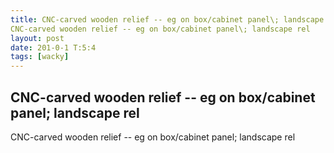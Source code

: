 ```yaml
---
title: CNC-carved wooden relief -- eg on box/cabinet panel\; landscape relCNC-carved wooden relief -- eg on box/cabinet panel\; landscape rel
layout: post
date: 201-0-1 T:5:4
tags: [wacky]
---
```

## CNC-carved wooden relief -- eg on box/cabinet panel\; landscape relCNC-carved wooden relief -- eg on box/cabinet panel\; landscape rel

